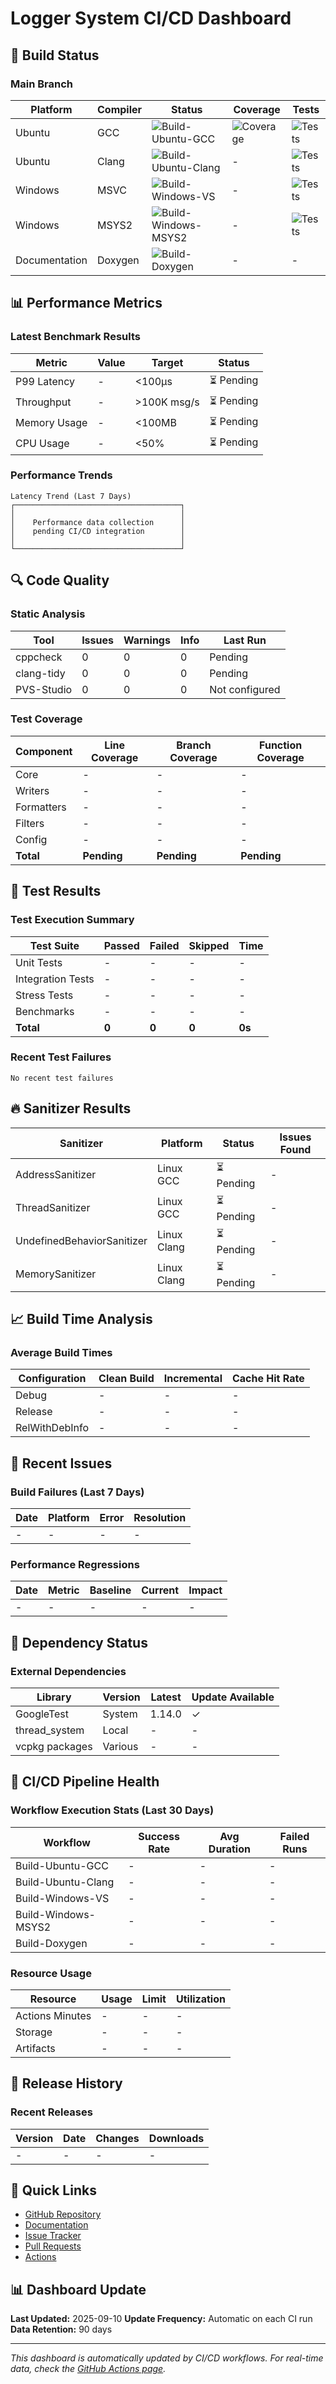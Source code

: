 # Logger System CI/CD Dashboard

## 🚀 Build Status

### Main Branch
| Platform | Compiler | Status | Coverage | Tests |
|----------|----------|--------|----------|-------|
| Ubuntu | GCC | ![Build-Ubuntu-GCC](https://github.com/kcenon/logger_system/workflows/Build-Ubuntu-GCC/badge.svg) | ![Coverage](https://img.shields.io/badge/coverage-pending-yellow) | ![Tests](https://img.shields.io/badge/tests-pending-yellow) |
| Ubuntu | Clang | ![Build-Ubuntu-Clang](https://github.com/kcenon/logger_system/workflows/Build-Ubuntu-Clang/badge.svg) | - | ![Tests](https://img.shields.io/badge/tests-pending-yellow) |
| Windows | MSVC | ![Build-Windows-VS](https://github.com/kcenon/logger_system/workflows/Build-Windows-VS/badge.svg) | - | ![Tests](https://img.shields.io/badge/tests-pending-yellow) |
| Windows | MSYS2 | ![Build-Windows-MSYS2](https://github.com/kcenon/logger_system/workflows/Build-Windows-MSYS2/badge.svg) | - | ![Tests](https://img.shields.io/badge/tests-pending-yellow) |
| Documentation | Doxygen | ![Build-Doxygen](https://github.com/kcenon/logger_system/workflows/Build-Doxygen/badge.svg) | - | - |

## 📊 Performance Metrics

### Latest Benchmark Results
| Metric | Value | Target | Status |
|--------|-------|--------|--------|
| P99 Latency | - | <100μs | ⏳ Pending |
| Throughput | - | >100K msg/s | ⏳ Pending |
| Memory Usage | - | <100MB | ⏳ Pending |
| CPU Usage | - | <50% | ⏳ Pending |

### Performance Trends
```
Latency Trend (Last 7 Days)
┌─────────────────────────────────────┐
│                                     │
│    Performance data collection      │
│    pending CI/CD integration        │
│                                     │
└─────────────────────────────────────┘
```

## 🔍 Code Quality

### Static Analysis
| Tool | Issues | Warnings | Info | Last Run |
|------|--------|----------|------|----------|
| cppcheck | 0 | 0 | 0 | Pending |
| clang-tidy | 0 | 0 | 0 | Pending |
| PVS-Studio | 0 | 0 | 0 | Not configured |

### Test Coverage
| Component | Line Coverage | Branch Coverage | Function Coverage |
|-----------|---------------|-----------------|-------------------|
| Core | - | - | - |
| Writers | - | - | - |
| Formatters | - | - | - |
| Filters | - | - | - |
| Config | - | - | - |
| **Total** | **Pending** | **Pending** | **Pending** |

## 🧪 Test Results

### Test Execution Summary
| Test Suite | Passed | Failed | Skipped | Time |
|------------|--------|--------|---------|------|
| Unit Tests | - | - | - | - |
| Integration Tests | - | - | - | - |
| Stress Tests | - | - | - | - |
| Benchmarks | - | - | - | - |
| **Total** | **0** | **0** | **0** | **0s** |

### Recent Test Failures
```
No recent test failures
```

## 🔥 Sanitizer Results

| Sanitizer | Platform | Status | Issues Found |
|-----------|----------|--------|--------------|
| AddressSanitizer | Linux GCC | ⏳ Pending | - |
| ThreadSanitizer | Linux GCC | ⏳ Pending | - |
| UndefinedBehaviorSanitizer | Linux Clang | ⏳ Pending | - |
| MemorySanitizer | Linux Clang | ⏳ Pending | - |

## 📈 Build Time Analysis

### Average Build Times
| Configuration | Clean Build | Incremental | Cache Hit Rate |
|---------------|-------------|-------------|----------------|
| Debug | - | - | - |
| Release | - | - | - |
| RelWithDebInfo | - | - | - |

## 🚨 Recent Issues

### Build Failures (Last 7 Days)
| Date | Platform | Error | Resolution |
|------|----------|-------|------------|
| - | - | - | - |

### Performance Regressions
| Date | Metric | Baseline | Current | Impact |
|------|--------|----------|---------|--------|
| - | - | - | - | - |

## 📝 Dependency Status

### External Dependencies
| Library | Version | Latest | Update Available |
|---------|---------|--------|------------------|
| GoogleTest | System | 1.14.0 | ✓ |
| thread_system | Local | - | - |
| vcpkg packages | Various | - | - |

## 🔄 CI/CD Pipeline Health

### Workflow Execution Stats (Last 30 Days)
| Workflow | Success Rate | Avg Duration | Failed Runs |
|----------|--------------|--------------|-------------|
| Build-Ubuntu-GCC | - | - | - |
| Build-Ubuntu-Clang | - | - | - |
| Build-Windows-VS | - | - | - |
| Build-Windows-MSYS2 | - | - | - |
| Build-Doxygen | - | - | - |

### Resource Usage
| Resource | Usage | Limit | Utilization |
|----------|-------|-------|-------------|
| Actions Minutes | - | - | - |
| Storage | - | - | - |
| Artifacts | - | - | - |

## 📅 Release History

### Recent Releases
| Version | Date | Changes | Downloads |
|---------|------|---------|-----------|
| - | - | - | - |

## 🔗 Quick Links

- [GitHub Repository](https://github.com/kcenon/logger_system)
- [Documentation](https://kcenon.github.io/logger_system/)
- [Issue Tracker](https://github.com/kcenon/logger_system/issues)
- [Pull Requests](https://github.com/kcenon/logger_system/pulls)
- [Actions](https://github.com/kcenon/logger_system/actions)

## 📊 Dashboard Update

**Last Updated:** 2025-09-10
**Update Frequency:** Automatic on each CI run
**Data Retention:** 90 days

---

*This dashboard is automatically updated by CI/CD workflows. For real-time data, check the [GitHub Actions page](https://github.com/kcenon/logger_system/actions).*